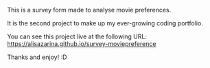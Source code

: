 This is a survey form made to analyse movie preferences.

It is the second project to make up my ever-growing coding portfolio.

You can see this project live at the following URL:
https://alisazarina.github.io/survey-moviepreference

Thanks and enjoy! :D